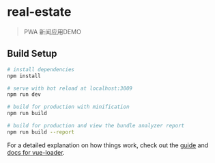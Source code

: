 # real-estate

> PWA 新闻应用DEMO

## Build Setup

``` bash
# install dependencies
npm install

# serve with hot reload at localhost:3009
npm run dev

# build for production with minification
npm run build

# build for production and view the bundle analyzer report
npm run build --report
```

For a detailed explanation on how things work, check out the [guide](http://vuejs-templates.github.io/webpack/) and [docs for vue-loader](http://vuejs.github.io/vue-loader).
